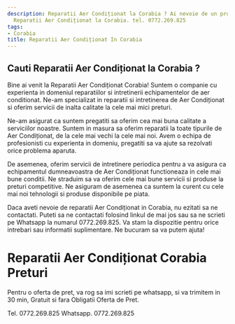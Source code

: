 ```yaml
---
description: Reparatii Aer Condiționat la Corabia ? Ai nevoie de un profesionist in
  Reparatii Aer Condiționat la Corabia. tel. 0772.269.825
tags:
- Corabia
title: Reparatii Aer Condiționat In Corabia
---
```



## Cauti Reparatii Aer Condiționat la Corabia ?

Bine ai venit la Reparatii Aer Condiționat Corabia! Suntem o companie cu experienta in domeniul reparatiilor si intretinerii echipamentelor de aer conditionat. Ne-am specializat in reparatii si intretinerea de Aer Condiționat si oferim servicii de inalta calitate la cele mai mici preturi.

Ne-am asigurat ca suntem pregatiti sa oferim cea mai buna calitate a serviciilor noastre. Suntem in masura sa oferim reparatii la toate tipurile de Aer Condiționat, de la cele mai vechi la cele mai noi. Avem o echipa de profesionisti cu experienta in domeniu, pregatiti sa va ajute sa rezolvati orice problema aparuta.

De asemenea, oferim servicii de intretinere periodica pentru a va asigura ca echipamentul dumneavoastra de Aer Condiționat functioneaza in cele mai bune conditii. Ne straduim sa va oferim cele mai bune servicii si produse la preturi competitive. Ne asiguram de asemenea ca suntem la curent cu cele mai noi tehnologii si produse disponibile pe piata.

Daca aveti nevoie de reparatii Aer Condiționat in Corabia, nu ezitati sa ne contactati. Puteti sa ne contactati folosind linkul de mai jos sau sa ne scrieti pe Whatsapp la numarul 0772.269.825. Va stam la dispozitie pentru orice intrebari sau informatii suplimentare. Ne bucuram sa va putem ajuta!

# Reparatii Aer Condiționat Corabia Preturi
Pentru o oferta de pret, va rog sa imi scrieti pe whatsapp, si va trimitem in 30 min, Gratuit si fara Obligatii Oferta de Pret.

Tel. 0772.269.825
Whatsapp. 0772.269.825